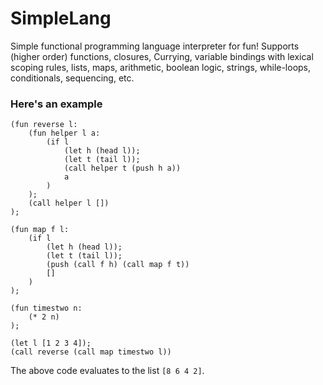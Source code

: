# SimpleLang
Simple functional programming language interpreter for fun! Supports (higher order) functions, closures, Currying, variable bindings with lexical scoping rules, lists, maps, arithmetic, boolean logic, strings, while-loops, conditionals, sequencing, etc. 

### Here's an example

```
(fun reverse l:
    (fun helper l a:
        (if l
            (let h (head l));
            (let t (tail l));
            (call helper t (push h a))
            a
        )
    );
    (call helper l [])
);

(fun map f l:
    (if l
        (let h (head l));
        (let t (tail l));
        (push (call f h) (call map f t))
        []
    )
);

(fun timestwo n: 
    (* 2 n)
);

(let l [1 2 3 4]);
(call reverse (call map timestwo l))
```

The above code evaluates to the list `[8 6 4 2]`.
